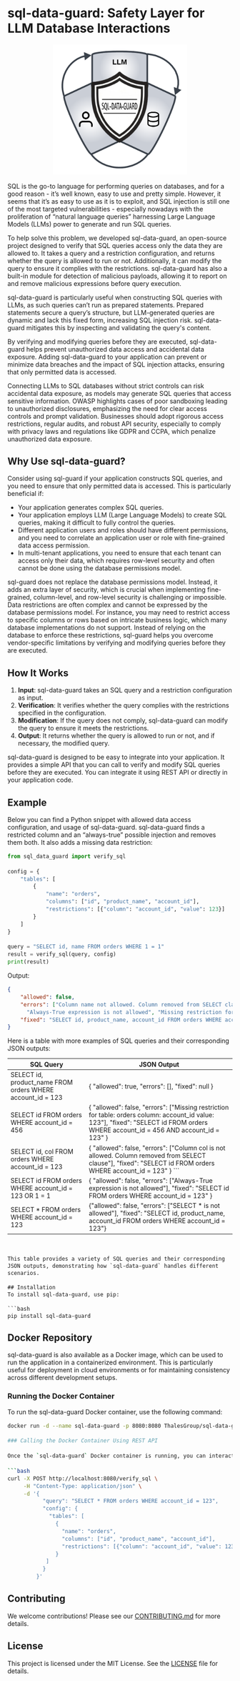
# sql-data-guard: Safety Layer for LLM Database Interactions

<div style="text-align: center;">
    <img alt="SQL Data Guard logo" src="sql-data-guard-logo.png" width="300"/>
</div>

SQL is the go-to language for performing queries on databases, and for a good reason - it’s well known, easy to use and pretty simple. However, it seems that it’s as easy to use as it is to exploit, and SQL injection is still one of the most targeted vulnerabilities - especially nowadays with the proliferation of “natural language queries” harnessing Large Language Models (LLMs) power to generate and run SQL queries.


To help solve this problem, we developed sql-data-guard, an open-source project designed to verify that SQL queries access only the data they are allowed to. It takes a query and a restriction configuration, and returns whether the query is allowed to run or not. Additionally, it can modify the query to ensure it complies with the restrictions. sql-data-guard has also a built-in module for detection of malicious payloads, allowing it to report on and remove malicious expressions before query execution.


sql-data-guard is particularly useful when constructing SQL queries with LLMs, as such queries can’t run as prepared statements. Prepared statements secure a query’s structure, but LLM-generated queries are dynamic and lack this fixed form, increasing SQL injection risk. sql-data-guard mitigates this by inspecting and validating the query's content.


By verifying and modifying queries before they are executed, sql-data-guard helps prevent unauthorized data access and accidental data exposure. Adding sql-data-guard to your application can prevent or minimize data breaches and the impact of SQL injection attacks, ensuring that only permitted data is accessed. 


Connecting LLMs to SQL databases without strict controls can risk accidental data exposure, as models may generate SQL queries that access sensitive information. OWASP highlights cases of poor sandboxing leading to unauthorized disclosures, emphasizing the need for clear access controls and prompt validation. Businesses should adopt rigorous access restrictions, regular audits, and robust API security, especially to comply with privacy laws and regulations like GDPR and CCPA, which penalize unauthorized data exposure.

## Why Use sql-data-guard?

Consider using sql-guard if your application constructs SQL queries, and you need to ensure that only permitted data is accessed. This is particularly beneficial if:
- Your application generates complex SQL queries.
- Your application employs LLM (Large Language Models) to create SQL queries, making it difficult to fully control the queries.
- Different application users and roles should have different permissions, and you need to correlate an application user or role with fine-grained data access permission.
- In multi-tenant applications, you need to ensure that each tenant can access only their data, which requires row-level security and often cannot be done using the database permissions model.

sql-guard does not replace the database permissions model. Instead, it adds an extra layer of security, which is crucial when implementing fine-grained, column-level, and row-level security is challenging or impossible. 
Data restrictions are often complex and cannot be expressed by the database permissions model. For instance, you may need to restrict access to specific columns or rows based on intricate business logic, which many database implementations do not support. Instead of relying on the database to enforce these restrictions, sql-guard helps you overcome vendor-specific limitations by verifying and modifying queries before they are executed.

## How It Works

1. **Input**: sql-data-guard takes an SQL query and a restriction configuration as input.
2. **Verification**: It verifies whether the query complies with the restrictions specified in the configuration.
3. **Modification**: If the query does not comply, sql-data-guard can modify the query to ensure it meets the restrictions.
4. **Output**: It returns whether the query is allowed to run or not, and if necessary, the modified query.

sql-data-guard is designed to be easy to integrate into your application. It provides a simple API that you can call to verify and modify SQL queries before they are executed. You can integrate it using REST API or directly in your application code. 

## Example

Below you can find a Python snippet with allowed data access configuration, and usage of sql-data-guard. sql-data-guard finds a restricted column and an “always-true” possible injection and removes them both. It also adds a missing data restriction:

```python
from sql_data_guard import verify_sql

config = {
    "tables": [
        {
            "name": "orders",
            "columns": ["id", "product_name", "account_id"],
            "restrictions": [{"column": "account_id", "value": 123}]
        }
    ] 
}

query = "SELECT id, name FROM orders WHERE 1 = 1"
result = verify_sql(query, config)
print(result)
```
Output:
```json
{
    "allowed": false,
    "errors": ["Column name not allowed. Column removed from SELECT clause", 
      "Always-True expression is not allowed", "Missing restriction for table: orders column: account_id value: 123"],
    "fixed": "SELECT id, product_name, account_id FROM orders WHERE account_id = 123"
}
```
Here is a table with more examples of SQL queries and their corresponding JSON outputs:

| SQL Query                                               | JSON Output                                                                                                                                                                         |
|---------------------------------------------------------|-------------------------------------------------------------------------------------------------------------------------------------------------------------------------------------|
| SELECT id, product_name FROM orders WHERE account_id = 123 | { "allowed": true, "errors": [], "fixed": null }                                                                                                                                    |
| SELECT id FROM orders WHERE account_id = 456            | { "allowed": false, "errors": ["Missing restriction for table: orders column: account_id value: 123"], "fixed": "SELECT id FROM orders WHERE account_id = 456 AND account_id = 123" } |
| SELECT id, col FROM orders WHERE account_id = 123      | { "allowed": false, "errors": ["Column col is not allowed. Column removed from SELECT clause"], "fixed": "SELECT id FROM orders WHERE account_id = 123" } ```               |
| SELECT id FROM orders WHERE account_id = 123 OR 1 = 1 | { "allowed": false, "errors": ["Always-True expression is not allowed"], "fixed": "SELECT id FROM orders WHERE account_id = 123" }                                                  |
|SELECT * FROM orders WHERE account_id = 123| {"allowed": false, "errors": ["SELECT * is not allowed"], "fixed": "SELECT id, product_name, account_id FROM orders WHERE account_id = 123"}                                |
```


This table provides a variety of SQL queries and their corresponding JSON outputs, demonstrating how `sql-data-guard` handles different scenarios.

## Installation
To install sql-data-guard, use pip:

```bash
pip install sql-data-guard
```

## Docker Repository

sql-data-guard is also available as a Docker image, which can be used to run the application in a containerized environment. This is particularly useful for deployment in cloud environments or for maintaining consistency across different development setups.

### Running the Docker Container

To run the sql-data-guard Docker container, use the following command:

```bash
docker run -d --name sql-data-guard -p 8080:8080 ThalesGroup/sql-data-guard:latest

### Calling the Docker Container Using REST API

Once the `sql-data-guard` Docker container is running, you can interact with it using its REST API. Below is an example of how to verify an SQL query using `curl`:

```bash
curl -X POST http://localhost:8080/verify_sql \
     -H "Content-Type: application/json" \
     -d '{
           "query": "SELECT * FROM orders WHERE account_id = 123",
           "config": {
             "tables": [
               {
                 "name": "orders",
                 "columns": ["id", "product_name", "account_id"],
                 "restrictions": [{"column": "account_id", "value": 123}]
               }             
            ]
           }
         }'
```

## Contributing
We welcome contributions! Please see our [CONTRIBUTING.md](CONTRIBUTING.md) for more details.

## License
This project is licensed under the MIT License. See the [LICENSE](LICENSE) file for details.
